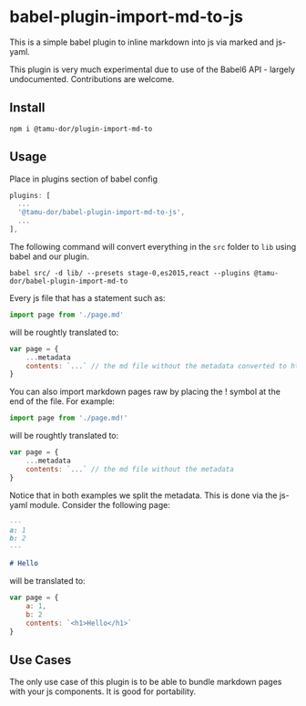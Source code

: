 # babel-plugin-import-md-to-js

This is a simple babel plugin to inline markdown into js via marked and js-yaml.

This plugin is very much experimental due to use of the Babel6 API - largely undocumented. Contributions are welcome.

## Install

```shell
npm i @tamu-dor/plugin-import-md-to
```

## Usage

Place in plugins section of babel config

```javascript
plugins: [
  ...
  '@tamu-dor/babel-plugin-import-md-to-js',
  ...
],
```

The following command will convert everything in the `src` folder to `lib` using babel and our plugin.

    babel src/ -d lib/ --presets stage-0,es2015,react --plugins @tamu-dor/babel-plugin-import-md-to

Every js file that has a statement such as:

```javascript
import page from './page.md'
```

will be roughtly translated to:

```javascript
var page = {
    ...metadata
    contents: `...` // the md file without the metadata converted to html
}
```

You can also import markdown pages raw by placing the ! symbol at the end of the file. For example:

```javascript
import page from './page.md!'
```

will be roughtly translated to:

```javascript
var page = {
    ...metadata
    contents: `...` // the md file without the metadata
}
```

Notice that in both examples we split the metadata. This is done via the js-yaml module. Consider the following page:

```markdown
---
a: 1
b: 2
---

# Hello
```

will be translated to:

```javascript
var page = {
    a: 1,
    b: 2
    contents: `<h1>Hello</h1>`
}
```

## Use Cases

The only use case of this plugin is to be able to bundle markdown pages with your js components. It is good for portability.

